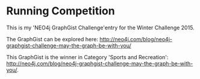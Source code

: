 Running Competition
===================

This is my 'NEO4j GraphGist Challenge'entry for the Winter Challenge 2015.

The GraphGist can be explored here: http://neo4j.com/blog/neo4j-graphgist-challenge-may-the-graph-be-with-you/

This GraphGist is the winner in Category 'Sports and Recreation': http://neo4j.com/blog/neo4j-graphgist-challenge-may-the-graph-be-with-you/.

